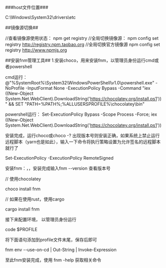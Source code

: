 ###host文件位置###

C:\Windows\System32\drivers\etc

##镜像源切换##

//查看镜像源使用状态：
npm get registry
//全局切换镜像源：
npm config set registry http://registry.npm.taobao.org
//全局切换官方镜像源
npm config set registry http://www.npmjs.org

##安装fnm管理工具##
1.安装choco，用来安装fnm，以管理员身份运行cmd或者powershell

cmd运行：
@"%SystemRoot%\System32\WindowsPowerShell\v1.0\powershell.exe" -NoProfile -InputFormat None -ExecutionPolicy Bypass -Command "iex ((New-Object System.Net.WebClient).DownloadString('https://chocolatey.org/install.ps1'))" && SET "PATH=%PATH%;%ALLUSERSPROFILE%\chocolatey\bin"

powershell运行：
Set-ExecutionPolicy Bypass -Scope Process -Force; iex ((New-Object System.Net.WebClient).DownloadString('https://chocolatey.org/install.ps1'))

安装完成，运行choco或choco -? 出现版本号则安装正确，如果系统上禁止运行远程脚本（yarn也是如此），输入一下命令将执行策略设置为允许签名的远程脚本就行了

Set-ExecutionPolicy -ExecutionPolicy RemoteSigned

安装fnm：，，安装完成输入fnm --version 查看版本号

// 使用chocolatey

choco install fnm

// 如果在使用rust，使用cargo

cargo install fnm

接下来配置环境， 以管理员身份运行

code $PROFILE

将下面语句添加到profile文件末尾，保存后即可

fnm env --use-on-cd | Out-String | Invoke-Expression
 
至此fnm安装完成，使用 fnm -help 获取相关命令
